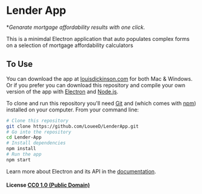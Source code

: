 # Lender App

**Genarate mortgage affordability results with one click.*

This is a minimdal Electron application that auto populates complex forms on a selection of mortgage affordability calculators

## To Use

You can download the app at [louisdickinson.com](https://louisdickinson.com) for both Mac & Windows. Or if you prefer you can download this repository and compile your own version of the app with [Electron](https://electron.atom.io) and [Node.js](https://nodejs.org/en/download/).

To clone and run this repository you'll need [Git](https://git-scm.com) and  (which comes with [npm](http://npmjs.com)) installed on your computer. From your command line:

```bash
# Clone this repository
git clone https://github.com/LoueeD/LenderApp.git
# Go into the repository
cd Lender-App
# Install dependencies
npm install
# Run the app
npm start
```

Learn more about Electron and its API in the [documentation](http://electron.atom.io/docs/).

#### License [CC0 1.0 (Public Domain)](LICENSE.md)

